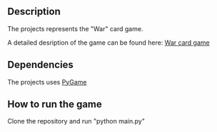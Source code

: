 <h2>Description</h2>
<p>The projects represents the "War" card game.</p>
<p>A detailed desription of the game can be found here: <a href="https://en.wikipedia.org/wiki/War_(card_game)">War card game</a></p>
<h2>Dependencies</h2>
<p>The projects uses <a href="https://www.pygame.org/docs/">PyGame</a></p>
<h2>How to run the game</h2> 
<p>Clone the repository and run "python main.py"</p>
